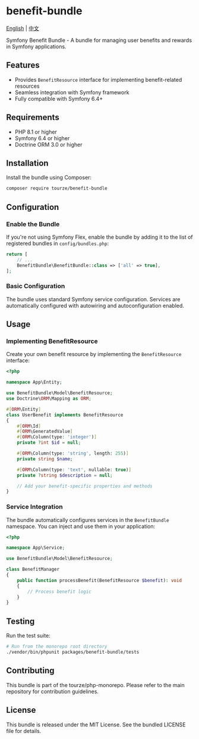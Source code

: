 # benefit-bundle

[English](README.md) | [中文](README.zh-CN.md)

Symfony Benefit Bundle - A bundle for managing user benefits and rewards in Symfony applications.

## Features

- Provides `BenefitResource` interface for implementing benefit-related resources
- Seamless integration with Symfony framework
- Fully compatible with Symfony 6.4+

## Requirements

- PHP 8.1 or higher
- Symfony 6.4 or higher
- Doctrine ORM 3.0 or higher

## Installation

Install the bundle using Composer:

```bash
composer require tourze/benefit-bundle
```

## Configuration

### Enable the Bundle

If you're not using Symfony Flex, enable the bundle by adding it to the list of registered bundles in `config/bundles.php`:

```php
return [
    // ...
    BenefitBundle\BenefitBundle::class => ['all' => true],
];
```

### Basic Configuration

The bundle uses standard Symfony service configuration. Services are automatically configured with autowiring and autoconfiguration enabled.

## Usage

### Implementing BenefitResource

Create your own benefit resource by implementing the `BenefitResource` interface:

```php
<?php

namespace App\Entity;

use BenefitBundle\Model\BenefitResource;
use Doctrine\ORM\Mapping as ORM;

#[ORM\Entity]
class UserBenefit implements BenefitResource
{
    #[ORM\Id]
    #[ORM\GeneratedValue]
    #[ORM\Column(type: 'integer')]
    private ?int $id = null;

    #[ORM\Column(type: 'string', length: 255)]
    private string $name;

    #[ORM\Column(type: 'text', nullable: true)]
    private ?string $description = null;

    // Add your benefit-specific properties and methods
}
```

### Service Integration

The bundle automatically configures services in the `BenefitBundle` namespace. You can inject and use them in your application:

```php
<?php

namespace App\Service;

use BenefitBundle\Model\BenefitResource;

class BenefitManager
{
    public function processBenefit(BenefitResource $benefit): void
    {
        // Process benefit logic
    }
}
```

## Testing

Run the test suite:

```bash
# Run from the monorepo root directory
./vendor/bin/phpunit packages/benefit-bundle/tests
```

## Contributing

This bundle is part of the tourze/php-monorepo. Please refer to the main repository for contribution guidelines.

## License

This bundle is released under the MIT License. See the bundled LICENSE file for details.